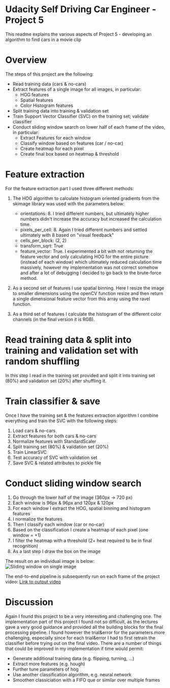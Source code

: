 # Udacity Self Driving Car Engineer - Project 5

This readme explains the various aspects of Project 5 - developing an algorithm to find cars in a movie clip

# Overview
The steps of this project are the following: 
- Read training data (cars & no-cars)
- Extract features of a single image for all images, in particular:
	- HOG features
    - Spatial features
    - Color Histogram features
- Split training data into training & validation set
- Train Support Vector Classifier (SVC) on the training set; validate classifier
- Conduct sliding window search on lower half of each frame of the video, in particular:
	- Extract Features for each window
    - Classify window based on features (car / no-car)
    - Create heatmap for each pixel
    - Create final box based on heatmap & threshold

# Feature extraction
For the feature extraction part I used three different methods:
1. The HOG algorithm to calculate histogram oriented gradients from the skimage library was used with the parameters below:
	- orientations: 8. I tried different numbers, but ultimately higher numbers didn't increase the accuracy but increased the calculation time.
	- pixels_per_cell: 8. Again I tried different numbers and settled ultimately with 8 based on "visual feedback"
	- cells_per_block: (2, 2) 
	- transform_sqrt: True 
	- feature_vector: True. I experimented a bit with not returning the feature vector and only calculating HOG for the entire picture (instead of each window) which ultimately reduced calculation time massively, however my implementation was not correct somehow and after a lot of debugging I decided to go back to the brute-force method.

2. As a second set of features I use spatial binning. Here I resize the image to smaller dimensions using the openCV function resize and then return a single dimensional feature vector from this array using the ravel function. 

3. As a third set of features I calculate the histogram of the different color channels (in the final version it is RGB).

# Read training data & split into training and validation set with random shuffling
In this step I read in the training set provided and split it into training set (80%) and validation set (20%) after shuffling it. 

# Train classifier & save
Once I have the training set & the features extraction algorithm I combine everything and train the SVC with the following steps:
1. Load cars & no-cars
2. Extract features for both cars & no-cars
3. Normalize features with StandardScaler
4. Split training set (80%) & validation set (20%)
5. Train LinearSVC
6. Test accuracy of SVC with validation set
7. Save SVC & related attributes to pickle file

# Conduct sliding window search
1. Go through the lower half of the image (360px -> 720 px)
2. Each window is 96px & 96px and 120px & 120px
3. For each window I extract the HOG, spatial binning and histogram features
4. I normalize the features
5. Then I classify each window (car or no-car)
6. Based on the classification I create a heatmap of each pixel (one window = +1)
7. I filter the heatmap with a threshold (2+ heat required to be in final recognition)
8. As a last step I draw the box on the image

The result on an individual image is below:
![Sliding window on single image]({{site.baseurl}}/https://github.com/adirery/CarND---Project-5/blob/master/SVC_Example.png)

The end-to-end pipeline is subsequently run on each frame of the project video:
[Link to output video](https://github.com/adirery/CarND---Project-5/blob/master/project_output.mp4)


# Discussion
Again I found this project to be a very interesting and challenging one. The implementation part of this project I found not so difficult, as the lectures gave a very good guidance and provided all the building blocks for the final processing pipeline. I found however the trial&error for the parameters more challenging, especially since for each trial&error I had to first retrain the classifier before trying out on the final video. There are a number of things that could be improved in my implementation if time would permit:
- Generate additional training data (e.g. flipping, turning, ...) 
- Extract more features (e.g. hough)
- Further tune parameters of hog
- Use another classification algorithm, e.g. neural network
- Smoothen classiciation with a FIFO que or similar over multiple frames
